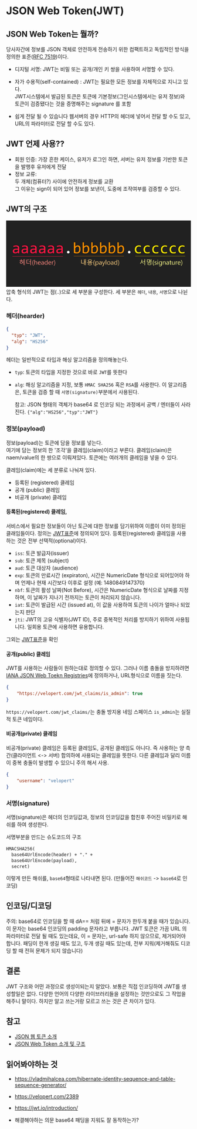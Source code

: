 # JSON Web Token(JWT)

## JSON Web Token는 뭘까?
당사자간에 정보를 JSON 객체로 안전하게 전송하기 위한 컴팩트하고 독립적인 방식을 정의한 표준([RFC 7519](https://tools.ietf.org/html/rfc7519))이다.

* 디지털 서명:
    JWT는 비밀 또는 공개/개인 키 쌍을 사용하여 서명할 수 있다.

* 자가 수용적(self-contained) : 
    JWT는 필요한 모든 정보를 자체적으로 지니고 있다.   
    JWT시스템에서 발급된 토큰은 토큰에 기본정보(그인시스템에서는 유저 정보)와 토큰이 검증됐다는 것을 증명해주는 signature 를 포함

* 쉽게 전달 될 수 있습니다
    웹서버의 경우 HTTP의 헤더에 넣어서 전달 할 수도 있고, URL의 파라미터로 전달 할 수도 있다.

## JWT 언제 사용??
* 회원 인증: 
    가장 흔한 케이스, 유저가 로그인 하면, 서버는 유저 정보를 기반한 토큰을 발행후 유저에게 전달
* 정보 교류:    
    두 개체(컴퓨터?) 사이에 안전하게 정보를 교환    
    그 이유는 sign이 되어 있어 정보를 보낸이, 도중에 조작여부를 검증할 수 있다.

## JWT의 구조
![JWT의 구조](./jwt_structure.png)    
압축 형식의 JWT는 점(`.`)으로 세 부분을 구성한다.
세 부분은 `헤더`, `내용`, `서명`으로 나뉜다.

### 헤더(hearder)
```json
{
  "typ": "JWT",
  "alg": "HS256"
}
```
헤더는 일반적으로 타입과 해싱 알고리즘을 정의해놓는다.
* `typ`: 토큰의 타입을 지정한 것으로 바로 `JWT`를 뜻한다
* `alg`: 해싱 알고리즘을 지정, 보통 `HMAC SHA256` 혹은 `RSA`를 사용한다.
    이 알고리즘은, 토큰을 검증 할 때 `서명(signature)`부분에서 사용된다.

    참고: JSON 형태의 객체가 base64 로 인코딩 되는 과정에서 공백 / 엔터들이 사라진다. 
    `{"alg":"HS256","typ":"JWT"}`

### 정보(payload)
정보(payload)는 토큰에 담을 정보를 넣는다.   
여기에 담는 정보의 한 '조각'을 클레임(claim)이라고 부른다.
클레임(claim)은 naem/value의 한 쌍으로 이뤄져있다.
토큰에는 여러개의 클레임을 넣을 수 있다.

클레임(claim)에는 세 분류로 나눠져 있다.
* 등록된 (registered) 클레임
* 공개 (public) 클레임
* 비공개 (private) 클레임

#### 등록된(registered) 클레임,
서비스에서 필요한 정보들이 아닌 토근에 대한 정보를 담기위하여 이름이 이미 정의된 클래임들이다.
정의는 [JWT표준](https://tools.ietf.org/html/rfc7519#section-4.1)에 정의되어 있다.
등록된(registered) 클레임을 사용하는 것은 전부 선택적(optional)이다.

* `iss`: 토큰 발급자(issuer)
* `sub`: 토큰 제목 (subject)
* `aud`: 토큰 대상자 (audience)
* `exp`: 토큰의 만료시간 (expiraton), 시간은 NumericDate 형식으로 되어있어야 하며 언제나 현재 시간보다 이후로 설정 (예: 1480849147370)
* `nbf`:  토큰의 활성 날짜(Not Before), 시간은 NumericDate 형식으로 날짜를 지정하며, 이 날짜가 지나기 전까지는 토큰이 처리되지 않습니다.
* `iat`: 토큰이 발급된 시간 (issued at), 이 값을 사용하여 토큰의 나이가  얼마나 되었는지 판단
* `jti`:  JWT의 고유 식별자(JWT ID), 주로 중복적인 처리를 방지하기 위하여 사용됩니다. 일회용 토큰에 사용하면 유용합니다.

그외는 [JWT표준](https://tools.ietf.org/html/rfc7519#section-4.1)을 확인

#### 공개(public) 클레임
JWT를 사용하는 사람들이 원하는대로 정의할 수 있다.
그러나 이름 충돌을 방지하려면 [IANA JSON Web Toekn Registries](https://www.iana.org/assignments/jwt/jwt.xhtml)에 정의하거나, URL형식으로 이름을 짓는다.

```json
{
    "https://velopert.com/jwt_claims/is_admin": true
}
```
`https://velopert.com/jwt_claims/`는 충돌 방지용 네임 스페이스
`is_admin`는 실질적 토큰 네임이다.

#### 비공개(private) 클레임
비공개(private) 클레임은 등록된 클레임도, 공개된 클레임도 아니다.
즉 사용하는 양 측간(클라이언트 <-> 서버) 합의하에 사용되는 클레임을 뜻한다.
다른 클레임과 달리 이름이 중복 충돌이 발생할 수 있으니 주의 해서 사용.

```json
{
    "username": "velopert"
}
```

### 서명(signature)
서명(signature)은 헤더의 인코딩값과, 정보의 인코딩값을 합친후 주어진 비밀키로 해쉬를 하여 생성한다.

서명부분을 만드는 슈도코드의 구조
```pseudocode
HMACSHA256(
  base64UrlEncode(header) + "." +
  base64UrlEncode(payload),
  secret)
```

이렇게 만든 해쉬를, `base64`형태로 나타내면 된다.
(만들어진 `해쉬코드` -> `base64`로 인코딩)

## 인코딩/디코딩


주의: base64로 인코딩을 할 때 dA== 처럼 뒤에 = 문자가 한두개 붙을 때가 있습니다. 이 문자는 base64 인코딩의 padding 문자라고 부릅니다.
JWT 토큰은 가끔 URL 의 파라미터로 전달 될 때도 있는데요, 이 = 문자는, url-safe 하지 않으므로, 제거되어야 합니다. 패딩이 한개 생길 때도 있고, 두개 생길 때도 있는데, 전부 지워(제거해줘도 디코딩 할 때 전혀 문제가 되지 않습니다)

## 결론
JWT 구조와 어떤 과정으로 생성이되는지 알았다.
보통은 직접 인코딩하여 JWT를 생성할일은 없다. 다양한 언어의 다양한 라이브러리들을 설정하는 것만으로도 그 작업을 해주니 말이다.
하지만 알고 쓰는거랑 모르고 쓰는 것은 큰 차이가 있다.

## 참고
* [JSON 웹 토큰 소개](https://jwt.io/introduction/)
* [JSON Web Token 소개 및 구조](https://velopert.com/2389)


## 읽어봐야하는 것
* https://vladmihalcea.com/hibernate-identity-sequence-and-table-sequence-generator/
* https://velopert.com/2389
* https://jwt.io/introduction/

* 해결해야하는 의문 base64 패딩을 지워도 잘 동작하는가?
